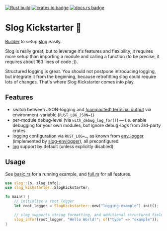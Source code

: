[![Rust build](https://github.com/elmarx/slog-kickstarter/workflows/Rust/badge.svg)](https://github.com/elmarx/slog-kickstarter/actions?query=workflow%3ARust) [![crates.io badge](https://img.shields.io/crates/v/slog-kickstarter.svg)](https://crates.io/crates/slog-kickstarter) [![docs.rs badge](https://docs.rs/slog-kickstarter/badge.svg)](https://docs.rs/slog-kickstarter)

# Slog Kickstarter :rocket:

[Builder](https://doc.rust-lang.org/1.0.0/style/ownership/builders.html) to setup [slog](https://crates.io/crates/slog) easily.

Slog is really great, but to leverage it's features and flexibility, it requires more setup than importing a module and calling a function
(to be precise, it requires about 163 lines of code ;)).

Structured logging is great. You should not postpone introducing logging, but integrate it from the beginning, because 
retrofitting slog could require lots of changes. That's where Slog Kickstarter comes into play.

## Features

- switch between JSON-logging and [(compacted) terminal output](https://github.com/slog-rs/slog#terminal-output-example) via environment-variable (`RUST_LOG_JSON=1`)
- per-module debug-level (via `with_debug_log_for()`) — i.e. enable debugging for your own modules, but ignore debug-logs from 3rd-party crates
- logging configuration via `RUST_LOG=…`, as known from [env_logger](https://crates.io/crates/env_logger) (implemented by [slog-envlogger](https://crates.io/crates/slog-envlogger)), all preconfigured
- [log](https://crates.io/crates/log) support by default (unless explicitly disabled)

## Usage

See [basic.rs](examples/basic.rs) for a running example, and [full.rs](examples/full.rs) for all features. 

```rust
use slog::{o, slog_info};
use slog_kickstarter::SlogKickstarter;

fn main() {
    // initialize a root logger
    let root_logger = SlogKickstarter::new("logging-example").init();

    // slog supports string formatting, and additional structured fields
    slog_info!(root_logger, "Hello World!"; o!("type" => "example"));
}
```